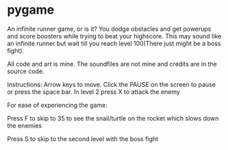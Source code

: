 # pygame
An infinite runner game, or is it?
You dodge obstacles and get powerups and score boosters while trying to beat your highscore. This may sound like an infinite runner but wait till you reach level 100(There just might be a boss fight).

All code and art is mine. The soundfiles are not mine and credits are in the source code. 

Instructions:
Arrow keys to move. 
Click the PAUSE on the screen to pause or press the space bar.
In level 2 press X to attack the enemy


For ease of experiencing the game:

Press F to skip to 35 to see the snail/turtle on the rocket which slows down the enemies

Press S to skip to the second level with the boss fight
